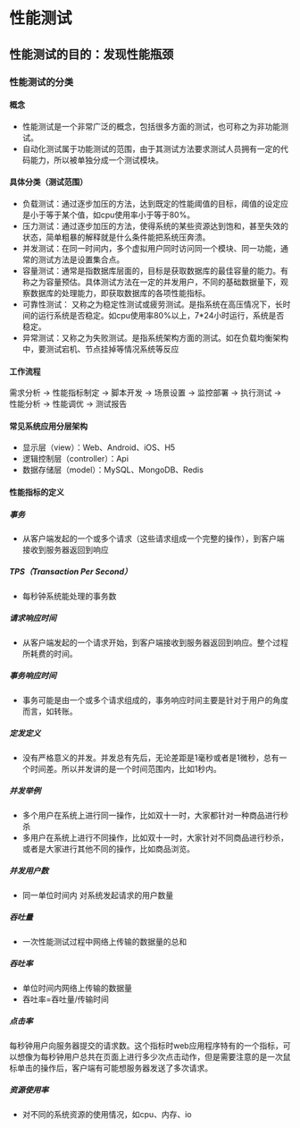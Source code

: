 # 性能测试

## 性能测试的目的：发现性能瓶颈

### 性能测试的分类

#### 概念

- 性能测试是一个非常广泛的概念，包括很多方面的测试，也可称之为非功能测试。
- 自动化测试属于功能测试的范围，由于其测试方法要求测试人员拥有一定的代码能力，所以被单独分成一个测试模块。


#### 具体分类（测试范围）

- 负载测试：通过逐步加压的方法，达到既定的性能阈值的目标，阈值的设定应是小于等于某个值，如cpu使用率小于等于80%。
- 压力测试：通过逐步加压的方法，使得系统的某些资源达到饱和，甚至失效的状态，简单粗暴的解释就是什么条件能把系统压奔溃。
- 并发测试：在同一时间内，多个虚拟用户同时访问同一个模块、同一功能，通常的测试方法是设置集合点。
- 容量测试：通常是指数据库层面的，目标是获取数据库的最佳容量的能力。有称之为容量预估。具体测试方法在一定的并发用户，不同的基础数据量下，观察数据库的处理能力，即获取数据库的各项性能指标。
- 可靠性测试： 又称之为稳定性测试或疲劳测试。是指系统在高压情况下，长时间的运行系统是否稳定。如cpu使用率80%以上，7*24小时运行，系统是否稳定。
- 异常测试：又称之为失败测试。是指系统架构方面的测试。如在负载均衡架构中，要测试宕机、节点挂掉等情况系统等反应

#### 工作流程

需求分析 -> 性能指标制定 -> 脚本开发 -> 场景设置 -> 监控部署 -> 执行测试 -> 性能分析 -> 性能调优 -> 测试报告

#### 常见系统应用分层架构

- 显示层（view）：Web、Android、iOS、H5
- 逻辑控制层（controller）：Api
- 数据存储层（model）：MySQL、MongoDB、Redis

#### 性能指标的定义

##### 事务
- 从客户端发起的一个或多个请求（这些请求组成一个完整的操作），到客户端接收到服务器返回到响应

##### TPS（Transaction Per Second）
- 每秒钟系统能处理的事务数

##### 请求响应时间
- 从客户端发起的一个请求开始，到客户端接收到服务器返回到响应。整个过程所耗费的时间。

##### 事务响应时间
- 事务可能是由一个或多个请求组成的，事务响应时间主要是针对于用户的角度而言，如转账。

##### 定发定义
- 没有严格意义的并发。并发总有先后，无论差距是1毫秒或者是1微秒，总有一个时间差。所以并发讲的是一个时间范围内，比如1秒内。

##### 并发举例
- 多个用户在系统上进行同一操作，比如双十一时，大家都针对一种商品进行秒杀
- 多用户在系统上进行不同操作，比如双十一时，大家针对不同商品进行秒杀，或者是大家进行其他不同的操作，比如商品浏览。

##### 并发用户数
- 同一单位时间内 对系统发起请求的用户数量

##### 吞吐量
- 一次性能测试过程中网络上传输的数据量的总和

##### 吞吐率
- 单位时间内网络上传输的数据量
- 吞吐率=吞吐量/传输时间

##### 点击率
每秒钟用户向服务器提交的请求数。这个指标时web应用程序特有的一个指标，可以想像为每秒钟用户总共在页面上进行多少次点击动作，但是需要注意的是一次鼠标单击的操作后，客户端有可能想服务器发送了多次请求。

##### 资源使用率
- 对不同的系统资源的使用情况，如cpu、内存、io
